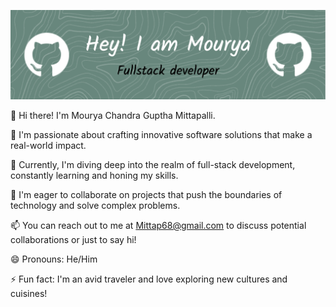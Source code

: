 ![Header](Header)

👋 Hi there! I'm Mourya Chandra Guptha Mittapalli.

👀 I'm passionate about crafting innovative software solutions that make a real-world impact.

🌱 Currently, I'm diving deep into the realm of full-stack development, constantly learning and honing my skills.

💞️ I'm eager to collaborate on projects that push the boundaries of technology and solve complex problems.

📫 You can reach out to me at Mittap68@gmail.com to discuss potential collaborations or just to say hi!

😄 Pronouns: He/Him

⚡ Fun fact: I'm an avid traveler and love exploring new cultures and cuisines!


<!--
**Mourya68/Mourya68** is a ✨ _special_ ✨ repository because its `README.md` (this file) appears on your GitHub profile.

Here are some ideas to get you started:

- 🔭 I’m currently working on ...
- 🌱 I’m currently learning ...
- 👯 I’m looking to collaborate on ...
- 🤔 I’m looking for help with ...
- 💬 Ask me about ...
- 📫 How to reach me: ...
- 😄 Pronouns: ...
- ⚡ Fun fact: ...
-->
